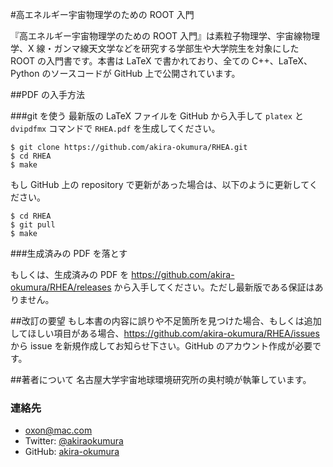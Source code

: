 #高エネルギー宇宙物理学のための ROOT 入門

『高エネルギー宇宙物理学のための ROOT 入門』は素粒子物理学、宇宙線物理学、X 線・ガンマ線天文学などを研究する学部生や大学院生を対象にした ROOT の入門書です。本書は LaTeX で書かれており、全ての C++、LaTeX、Python のソースコードが GitHub 上で公開されています。

##PDF の入手方法

###git を使う
最新版の LaTeX ファイルを GitHub から入手して `platex` と `dvipdfmx` コマンドで `RHEA.pdf` を生成してください。

```
$ git clone https://github.com/akira-okumura/RHEA.git
$ cd RHEA
$ make
```

もし GitHub 上の repository で更新があった場合は、以下のように更新してください。

```
$ cd RHEA
$ git pull
$ make
```

###生成済みの PDF を落とす

もしくは、生成済みの PDF を https://github.com/akira-okumura/RHEA/releases から入手してください。ただし最新版である保証はありません。

##改訂の要望
もし本書の内容に誤りや不足箇所を見つけた場合、もしくは追加してほしい項目がある場合、https://github.com/akira-okumura/RHEA/issues から issue を新規作成してお知らせ下さい。GitHub のアカウント作成が必要です。

##著者について
名古屋大学宇宙地球環境研究所の奥村曉が執筆しています。

### 連絡先
- oxon@mac.com
- Twitter: [@akiraokumura](https://twitter.com/akiraokumura)
- GitHub: [akira-okumura](https://github.com/akira-okumura/)